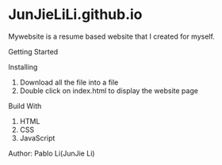 # JunJieLiLi.github.io

Mywebsite is a resume based website that I created for myself. 

Getting Started

Installing

1) Download all the file into a file
2) Double click on index.html to display the website page

Build With
1) HTML
2) CSS
3) JavaScript

Author:
Pablo Li(JunJie Li)
